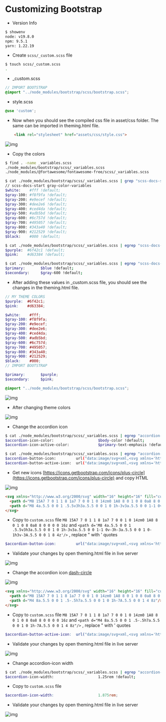 # Customizing Bootstrap

- Version Info

```bash
$ showenv
node: v19.8.0
npm: 9.5.1
yarn: 1.22.19
```

- Create `scss/_custom.scss` file

```bash
$ touch scss/_custom.scss
.
```

- _custom.scss

```scss
// IMPORT BOOTSTRAP
@import "../node_modules/bootstrap/scss/bootstrap.scss";
```

- style.scss

```scss
@use 'custom';
```

- Now when you should see the compiled css file in asset/css folder. The same can be imported in theming.html file.

```html
    <link rel="stylesheet" href="assets/css/style.css">
```

![img](.images/image-2023-06-07-21-23-46.png)

- Copy the colors

```bash
$ find . -name _variables.scss
./node_modules/bootstrap/scss/_variables.scss
./node_modules/@fortawesome/fontawesome-free/scss/_variables.scss

$ cat ./node_modules/bootstrap/scss/_variables.scss | grep "scss-docs-start gray-color-variables" -A 11
// scss-docs-start gray-color-variables
$white:    #fff !default;
$gray-100: #f8f9fa !default;
$gray-200: #e9ecef !default;
$gray-300: #dee2e6 !default;
$gray-400: #ced4da !default;
$gray-500: #adb5bd !default;
$gray-600: #6c757d !default;
$gray-700: #495057 !default;
$gray-800: #343a40 !default;
$gray-900: #212529 !default;
$black:    #000 !default;

$ cat ./node_modules/bootstrap/scss/_variables.scss | egrep "scss-docs-start color-variables" -A 10 | egrep "purple|pink"
$purple:  #6f42c1 !default;
$pink:    #d63384 !default;

$ cat ./node_modules/bootstrap/scss/_variables.scss | egrep "scss-docs-start theme-color-variables" -A 10 | egrep "primary|secondary"
$primary:       $blue !default;
$secondary:     $gray-600 !default;
```

- After adding these values in _custom.scss file, you should see the changes in the theming.html file.

```scss
// MY THEME COLORS
$purple:  #6f42c1;
$pink:    #d63384;

$white:    #fff;
$gray-100: #f8f9fa;
$gray-200: #e9ecef;
$gray-300: #dee2e6;
$gray-400: #ced4da;
$gray-500: #adb5bd;
$gray-600: #6c757d;
$gray-700: #495057;
$gray-800: #343a40;
$gray-900: #212529;
$black:    #000;
// IMPORT BOOTSTRAP

$primary:       $purple;
$secondary:     $pink;

@import "../node_modules/bootstrap/scss/bootstrap.scss";
```

![img](.images/image-2023-06-07-21-35-18.png)

- After changing theme colors

![img](.images/image-2023-06-08-08-55-24.png)

- Change the accordion icon

```bash
$ cat ./node_modules/bootstrap/scss/_variables.scss | egrep "accordion-icon-color|accordion-icon-active-color"
$accordion-icon-color:                    $body-color !default;
$accordion-icon-active-color:             $primary-text-emphasis !default;

$ cat ./node_modules/bootstrap/scss/_variables.scss | egrep "accordion-button-icon|accordion-button-active-icon"
$accordion-button-icon:         url("data:image/svg+xml,<svg xmlns='http://www.w3.org/2000/svg' viewBox='0 0 16 16' fill='#{$accordion-icon-color}'><path fill-rule='evenodd' d='M1.646 4.646a.5.5 0 0 1 .708 0L8 10.293l5.646-5.647a.5.5 0 0 1 .708.708l-6 6a.5.5 0 0 1-.708 0l-6-6a.5.5 0 0 1 0-.708z'/></svg>") !default;
$accordion-button-active-icon:  url("data:image/svg+xml,<svg xmlns='http://www.w3.org/2000/svg' viewBox='0 0 16 16' fill='#{$accordion-icon-active-color}'><path fill-rule='evenodd' d='M1.646 4.646a.5.5 0 0 1 .708 0L8 10.293l5.646-5.647a.5.5 0 0 1 .708.708l-6 6a.5.5 0 0 1-.708 0l-6-6a.5.5 0 0 1 0-.708z'/></svg>") !default;
```

- Get new icons [https://icons.getbootstrap.com/icons/plus-circle](https://icons.getbootstrap.com/icons/plus-circle) and copy HTML

![img](.images/image-2023-06-08-09-14-28.png)

```html
<svg xmlns="http://www.w3.org/2000/svg" width="16" height="16" fill="currentColor" class="bi bi-plus-circle" viewBox="0 0 16 16">
  <path d="M8 15A7 7 0 1 1 8 1a7 7 0 0 1 0 14zm0 1A8 8 0 1 0 8 0a8 8 0 0 0 0 16z"/>
  <path d="M8 4a.5.5 0 0 1 .5.5v3h3a.5.5 0 0 1 0 1h-3v3a.5.5 0 0 1-1 0v-3h-3a.5.5 0 0 1 0-1h3v-3A.5.5 0 0 1 8 4z"/>
</svg>
```

- Copy to `custom.scss` file `M8 15A7 7 0 1 1 8 1a7 7 0 0 1 0 14zm0 1A8 8 0 1 0 8 0a8 8 0 0 0 0 16z` and `<path d='M8 4a.5.5 0 0 1 .5.5v3h3a.5.5 0 0 1 0 1h-3v3a.5.5 0 0 1-1 0v-3h-3a.5.5 0 0 1 0-1h3v-3A.5.5 0 0 1 8 4z'/>` , replace " with ' quotes

```scss
$accordion-button-icon:         url("data:image/svg+xml,<svg xmlns='http://www.w3.org/2000/svg' viewBox='0 0 16 16' fill='#{$accordion-icon-color}'><path fill-rule='evenodd' d='M8 15A7 7 0 1 1 8 1a7 7 0 0 1 0 14zm0 1A8 8 0 1 0 8 0a8 8 0 0 0 0 16z'/><path d='M8 4a.5.5 0 0 1 .5.5v3h3a.5.5 0 0 1 0 1h-3v3a.5.5 0 0 1-1 0v-3h-3a.5.5 0 0 1 0-1h3v-3A.5.5 0 0 1 8 4z'/></svg>");
```

- Validate your changes by open theming.html file in live server

![img](.images/image-2023-06-08-09-18-34.png)

- Change the accordion icon [dash-circle](https://icons.getbootstrap.com/icons/dash-circle)

![img](.images/image-2023-06-08-09-58-04.png)

```html
<svg xmlns="http://www.w3.org/2000/svg" width="16" height="16" fill="currentColor" class="bi bi-dash-circle" viewBox="0 0 16 16">
  <path d="M8 15A7 7 0 1 1 8 1a7 7 0 0 1 0 14zm0 1A8 8 0 1 0 8 0a8 8 0 0 0 0 16z"/>
  <path d="M4 8a.5.5 0 0 1 .5-.5h7a.5.5 0 0 1 0 1h-7A.5.5 0 0 1 4 8z"/>
</svg>
```

- Copy to `custom.scss` file `M8 15A7 7 0 1 1 8 1a7 7 0 0 1 0 14zm0 1A8 8 0 1 0 8 0a8 8 0 0 0 0 16z` and `<path d="M4 8a.5.5 0 0 1 .5-.5h7a.5.5 0 0 1 0 1h-7A.5.5 0 0 1 4 8z"/>` , replace " with ' quotes

```scss
$accordion-button-active-icon:  url("data:image/svg+xml,<svg xmlns='http://www.w3.org/2000/svg' viewBox='0 0 16 16' fill='#{$accordion-icon-active-color}'><path fill-rule='evenodd' d='M8 15A7 7 0 1 1 8 1a7 7 0 0 1 0 14zm0 1A8 8 0 1 0 8 0a8 8 0 0 0 0 16z'/><path d='M4 8a.5.5 0 0 1 .5-.5h7a.5.5 0 0 1 0 1h-7A.5.5 0 0 1 4 8z'/></svg>");
```

- Validate your changes by open theming.html file in live server

![img](.images/image-2023-06-08-10-00-38.png)

- Change accordion-icon width

```bash
$ cat ./node_modules/bootstrap/scss/_variables.scss | egrep "accordion-icon-width"                              
$accordion-icon-width:                    1.25rem !default;
```

- Copy to `custom.scss` file

```scss
$accordion-icon-width:                    1.875rem;
```

- Validate your changes by open theming.html file in live server

![img](.images/image-2023-06-08-10-19-12.png)
